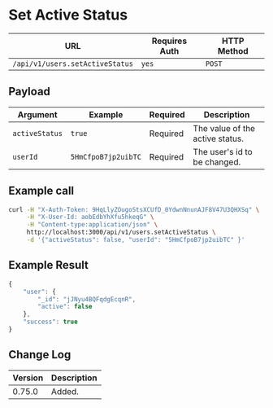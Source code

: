 # Set Active Status

| URL                             | Requires Auth | HTTP Method |
| ------------------------------- | ------------- | ----------- |
| `/api/v1/users.setActiveStatus` | `yes`         | `POST`      |

## Payload

| Argument       | Example             | Required | Description                     |
| -------------- | ------------------- | -------- | ------------------------------- |
| `activeStatus` | `true`              | Required | The value of the active status. |
| `userId`       | `5HmCfpoB7jp2uibTC` | Required | The user's id to be changed.    |

## Example call

```bash
curl -H "X-Auth-Token: 9HqLlyZOugoStsXCUfD_0YdwnNnunAJF8V47U3QHXSq" \
     -H "X-User-Id: aobEdbYhXfu5hkeqG" \
     -H "Content-type:application/json" \
     http://localhost:3000/api/v1/users.setActiveStatus \
     -d '{"activeStatus": false, "userId": "5HmCfpoB7jp2uibTC" }'
```

## Example Result

```javascript
{
    "user": {
        "_id": "jJNyu4BQFqdgEcqnR",
        "active": false
    },
    "success": true
}
```

## Change Log

| Version | Description |
| ------- | ----------- |
| 0.75.0  | Added.      |
